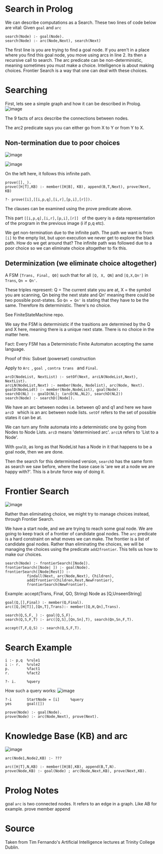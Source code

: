 # Search in Prolog
We can describe computations as a Search. These two lines of code below are vital:
Given ```goal``` and ```arc```
```
search(Node) :- goal(Node).
search(Node) :- arc(Node,Next), search(Next)
```

The first line is you are trying to find a goal node. If you aren't in a place where you find this goal node, you move using arcs in line 2. Its then a recursive call to search. The arc predicate can be non-deterministic, meaning sometimes you must make a choice. Intelligence is about making choices. Frontier Search is a way that one can deal with these choices.

# Searching
First, lets see a simple graph and how it can be described in Prolog.
![image](https://user-images.githubusercontent.com/78870995/153012659-2d21620f-acc2-4305-9ba3-8a0df2c741e0.png)

The 9 facts of arcs describe the connections between nodes.

The arc2 predicate says you can either go from X to Y or from Y to X.

## Non-termination due to poor choices
![image](https://user-images.githubusercontent.com/78870995/153658196-3f731a44-78a6-40ab-a9db-9a947fd59094.png)

![image](https://user-images.githubusercontent.com/78870995/153658481-2e07b78e-0f20-4a0d-b538-8f1f30169fc4.png)

On the left here, it follows this infinite path.
 
 ```
 prove([],_).
 prove([H|T],KB) :- member([H|B], KB), append(B,T,Next), prove(Next, KB)
 
 ?- prove([i],[[i,p,q],[i,r],[p,i],[r]]).
 ```
 The clauses can be examined using the prove predicate above.
 
 This part ```[[i,p,q],[i,r],[p,i],[r]] ``` of the query is a data representation of the program in the previous image (i if p,q etc).
 
 We get non-termination due to the infinite path. The path we want is from ```[i]``` to the empty list, but upon execution we never get to explore the black path. How do we get around that? The infinite path was followed due to a poor choice so we can eliminate choice altogether to fix this.
 
 ## Determinization (we eliminate choice altogether)
 
 A FSM ```[Trans, Final, Q0]``` such that for all ```[Q, X, QN]``` and ```[Q,X,Qn']``` in ```Trans```, ```Qn = Qn'```.
 
 These triples represent: Q = The current state you are at, X = the symbol you are scanning, Qn being the next state and Qn' meaning there could be two possible post-states. So ```Qn = Qn'``` is stating that they have to be the same. Therefore its deterministic. There's no choice.
 
 See FiniteStateMachine repo.
 
 We say the FSM is deterministic if the trasitions are determined by the Q and X here, meaning there is a unique next state. There is no choice in the matter here.
 
 Fact: Every FSM has a Deterministic Finite Automaton accepting the same language.
 
 Proof of this: Subset (powerset) construction
 
 Apply to  ```Arc ```, ```goal ```,  ```contra trans ``` and  ```Final```. 
 ```
 arcD(NodeList, NextList) :- setOf(Next, arcLN(NodeList,Next), NextList).
 arcLN(NodeList,Next) :- member(Node, Nodelist), arc(Node, Next).
 goalD(NodeLidt) :- member(Node,NodeList), goal(Node).
 searchD(NL) :- goalD(NL); (arcD(NL,NL2), searchD(NL2))
 search(Node) :- searchD([Node]).
 ```
 
 We have an arc between nodes i.e. between q0 and q1 and here we have ```arcD ``` which is an arc between node lists. ```setOf``` refers to the set of possible states it can be at.
 
 
 We can turn any finite automata into a deterministic one by going from Nodes to Node Lists. ```arcD``` means 'determinised arc'. ```arcLN``` refers to 'List to a Node'.
 
With ```goalD```, as long as that NodeList has a Node in it that happens to be a goal node, then we are done.

Then the search for this determinised version, ```searchD``` has the same form as search we saw before, where the base case is 'are we at a node we are happy with?'. This is a brute force way of doing it.

# Frontier Search
![image](https://user-images.githubusercontent.com/78870995/153713118-f65a0531-6e50-4679-be94-e5f0c82df7e3.png)

Rather than eliminating choice, we might try to manage choices instead, through Frontier Search.

We have a start node, and we are trying to reach some goal node. We are going to keep track of a frontier of candidate goal nodes. The ```arc``` predicate is a hard constraint on what moves we can make. The frontier is a list of candidate goal nodes. Rather than eliminating the choices, we will be managing the choices using the predicate ```add2frontier```. This tells us how to make our choices.

```
search(Node) :- frontierSearch([Node]).
frontierSearch([Node| ]) :- goal(Node).
frontierSearch([Node|Rest]) :- 
          findall(Next, arc(Node,Next), Children),
          add2frontier(Children,Rest,NewFrontier),
          frontierSearch(NewFrontier).
```






Example:
accept(Trans, Final, QO, String)
Node as [Q,UnseenString]
```
goal(Q,[],Final) :- member(Q,Final).
arc([Q,[H|T]],[Qn,T],Trans):- member([Q,H,Qn],Trans).

search(Q,S,F,_) :- goal(Q,S,F).
search(Q,S,F,T) :- arc([Q,S],[Qn,Sn],T), search(Qn,Sn,F,T).

accept(T,F,Q,S) :- search(Q,S,F,T).
```

# Search Example
```
i :- p,q  %rule1
i :- r.   %rule2
p.        %fact1
r.        %fact2

?- i.     %query
```
How such a query works:
![image](https://user-images.githubusercontent.com/78870995/153006594-21eda286-eca6-481a-af7e-b8eb0c840865.png)

```
?-i       StartNode = [i]     %query
yes       goal([])

prove(Node) :- goal(Node).
prove(Node) :- arc(Node,Next), prove(Next).
```
# Knowledge Base (KB) and arc
![image](https://user-images.githubusercontent.com/78870995/153007453-f30040c6-daa3-426c-b047-a5d8bf185236.png)

```
arc(Node1,Node2,KB) :- ???

arc([H|T],N,KB) :- member([H|B],KB), append(B,T,N).
prove(Node,KB) :- goal(Node) ; arc(Node,Next,KB), prove(Next,KB).
```

#  Prolog Notes

goal
```arc``` is two connected nodes. It refers to an edge in a graph. Like AB for example.
prove
member
append

# Source
Taken from Tim Fernando's Artificial Intelligence lectures at Trinity College Dublin.
